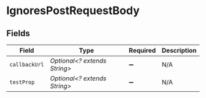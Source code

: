 # IgnoresPostRequestBody


## Fields

| Field                        | Type                         | Required                     | Description                  |
| ---------------------------- | ---------------------------- | ---------------------------- | ---------------------------- |
| `callbackUrl`                | *Optional<? extends String>* | :heavy_minus_sign:           | N/A                          |
| `testProp`                   | *Optional<? extends String>* | :heavy_minus_sign:           | N/A                          |